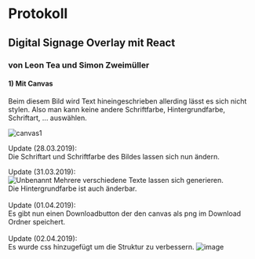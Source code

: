 # Protokoll

## Digital Signage Overlay mit React

### von Leon Tea und Simon Zweimüller

#### 1) Mit Canvas

Beim diesem Bild wird Text hineingeschrieben allerding lässt es sich nicht stylen.
Also man kann keine andere Schriftfarbe, Hintergrundfarbe, Schriftart, ... auswählen.

![canvas1](https://user-images.githubusercontent.com/43468189/54297061-555c7d80-45b6-11e9-8604-25b1d522d8b4.PNG)

Update (28.03.2019): 
<br>
Die Schriftart und Schriftfarbe des Bildes lassen sich nun ändern.

Update (31.03.2019):
<br>
![Unbenannt](https://user-images.githubusercontent.com/43468189/55289406-b82b8280-53c6-11e9-9eb1-c77255dc313c.PNG)
Mehrere verschiedene Texte lassen sich generieren.<br>
Die Hintergrundfarbe ist auch änderbar.
<br>
<br>
Update (01.04.2019):
<br>
Es gibt nun einen Downloadbutton der den canvas als png im Download Ordner speichert.
<br> <br>
Update (02.04.2019):
<br>
Es wurde css hinzugefügt um die Struktur zu verbessern.
![image](https://user-images.githubusercontent.com/43468189/55423734-cde3a800-557e-11e9-8c81-1a4484311f93.png)
